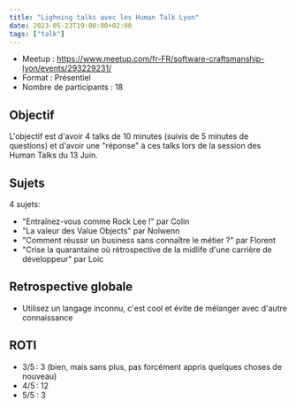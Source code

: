 ```yaml
---
title: "Lighning talks avec les Human Talk Lyon"
date: 2023-05-23T19:00:00+02:00
tags: ["talk"]
---
```


- Meetup : https://www.meetup.com/fr-FR/software-craftsmanship-lyon/events/293229231/
- Format : Présentiel
- Nombre de participants : 18

## Objectif

L'objectif est d'avoir 4 talks de 10 minutes (suivis de 5 minutes de questions) et d'avoir une "réponse" à ces talks lors de la session des Human Talks du 13 Juin.

## Sujets

4 sujets:
- "Entraînez-vous comme Rock Lee !" par Colin
- "La valeur des Value Objects" par Nolwenn
- "Comment réussir un business sans connaître le métier ?" par Florent
- "Crise la quarantaine où rétrospective de la midlife d'une carrière de développeur" par Loic

## Retrospective globale

- Utilisez un langage inconnu, c'est cool et évite de mélanger avec d'autre connaissance

## ROTI

- 3/5 : 3 (bien, mais sans plus, pas forcément appris quelques choses de nouveau)
- 4/5 : 12
- 5/5 : 3
